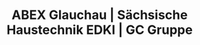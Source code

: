 ---
title: "ABEX Glauchau | Sächsische Haustechnik EDKI | GC Gruppe"
url: /glauchau/abex-glauchau-saechsische-haustechnik-edki-gc-gruppe/
shop: Großhandel
---